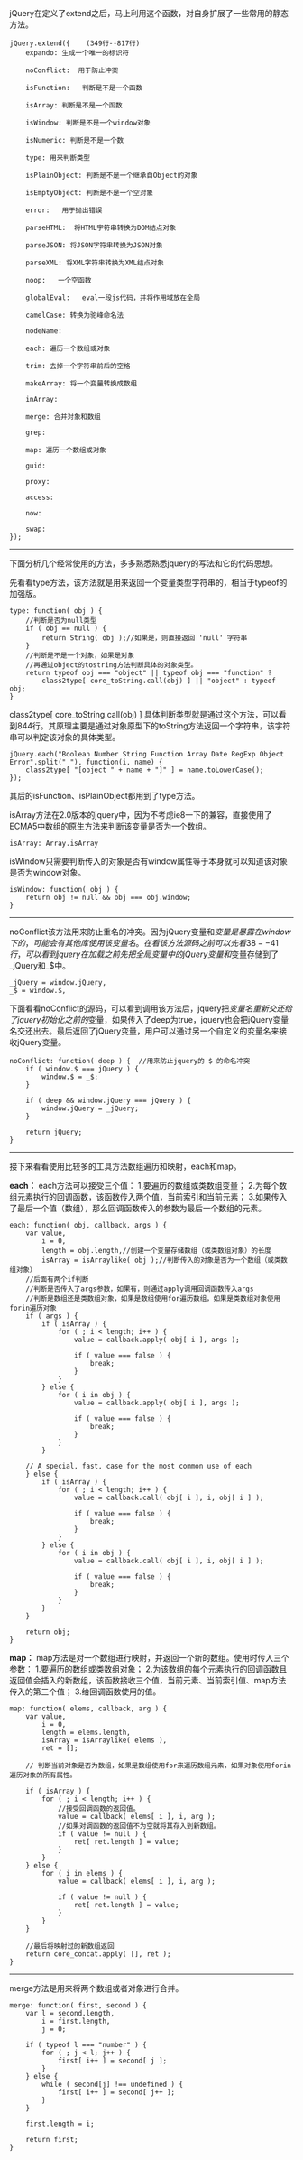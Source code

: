 jQuery在定义了extend之后，马上利用这个函数，对自身扩展了一些常用的静态方法。

	jQuery.extend({    (349行--817行)
		expando: 生成一个唯一的标识符
	
		noConflict:  用于防止冲突
	
		isFunction:   判断是不是一个函数
	
		isArray: 判断是不是一个函数
	
		isWindow: 判断是不是一个window对象
	
		isNumeric: 判断是不是一个数
	
		type: 用来判断类型
	
		isPlainObject: 判断是不是一个继承自Object的对象
	
		isEmptyObject: 判断是不是一个空对象
	
		error:   用于抛出错误
			
		parseHTML:  将HTML字符串转换为DOM结点对象
	
		parseJSON: 将JSON字符串转换为JSON对象
	
		parseXML: 将XML字符串转换为XML结点对象
	
		noop:   一个空函数
	
		globalEval:   eval一段js代码，并将作用域放在全局
		
		camelCase: 转换为驼峰命名法
	
		nodeName: 
	
		each: 遍历一个数组或对象
	
		trim: 去掉一个字符串前后的空格
	
		makeArray: 将一个变量转换成数组
	
		inArray: 
	
		merge: 合并对象和数组
	
		grep: 
	
		map: 遍历一个数组或对象
	
		guid: 
	
		proxy: 

		access: 

		now: 
	
		swap: 
	});



----------




下面分析几个经常使用的方法，多多熟悉熟悉jquery的写法和它的代码思想。

先看看type方法，该方法就是用来返回一个变量类型字符串的，相当于typeof的加强版。

	type: function( obj ) {
		//判断是否为null类型
		if ( obj == null ) {
			return String( obj );//如果是，则直接返回 'null' 字符串
		}
		//判断是不是一个对象，如果是对象
		//再通过object的tostring方法判断具体的对象类型。
		return typeof obj === "object" || typeof obj === "function" ?
			class2type[ core_toString.call(obj) ] || "object" : typeof obj;
	}


class2type[ core_toString.call(obj) ] 具体判断类型就是通过这个方法，可以看到844行。其原理主要是通过对象原型下的toString方法返回一个字符串，该字符串可以判定该对象的具体类型。

	jQuery.each("Boolean Number String Function Array Date RegExp Object Error".split(" "), function(i, name) {
		class2type[ "[object " + name + "]" ] = name.toLowerCase();
	});


其后的isFunction、isPlainObject都用到了type方法。

isArray方法在2.0版本的jquery中，因为不考虑ie8一下的兼容，直接使用了ECMA5中数组的原生方法来判断该变量是否为一个数组。

`isArray: Array.isArray`

isWindow只需要判断传入的对象是否有window属性等于本身就可以知道该对象是否为window对象。

	isWindow: function( obj ) {
		return obj != null && obj === obj.window;
	}


----------

noConflict该方法用来防止重名的冲突。因为jQuery变量和$变量是暴露在window下的，可能会有其他库使用该变量名。
在看该方法源码之前可以先看38--41行，可以看到jquery在加载之前先把全局变量中的jQuery变量和$变量存储到了_jQuery和_$中。

	_jQuery = window.jQuery,
	_$ = window.$,  
	

下面看看noConflict的源码，可以看到调用该方法后，jquery把$变量名重新交还给了jquery初始化之前的$变量，如果传入了deep为true，jquery也会把jQuery变量名交还出去。最后返回了jQuery变量，用户可以通过另一个自定义的变量名来接收jQuery变量。

	noConflict: function( deep ) {  //用来防止jquery的 $ 的命名冲突
		if ( window.$ === jQuery ) {
			window.$ = _$;  
		}

		if ( deep && window.jQuery === jQuery ) {
			window.jQuery = _jQuery;
		}

		return jQuery;
	}


----------

接下来看看使用比较多的工具方法数组遍历和映射，each和map。

**each：**
each方法可以接受三个值：
1.要遍历的数组或类数组变量；
2.为每个数组元素执行的回调函数，该函数传入两个值，当前索引和当前元素；
3.如果传入了最后一个值（数组），那么回调函数传入的参数为最后一个数组的元素。

	each: function( obj, callback, args ) {
		var value,
			i = 0,
			length = obj.length,//创建一个变量存储数组（或类数组对象）的长度
			isArray = isArraylike( obj );//判断传入的对象是否为一个数组（或类数组对象）
		//后面有两个if判断
		//判断是否传入了args参数，如果有，则通过apply调用回调函数传入args
		//判断是数组还是类数组对象，如果是数组使用for遍历数组，如果是类数组对象使用forin遍历对象
		if ( args ) {
			if ( isArray ) {
				for ( ; i < length; i++ ) {
					value = callback.apply( obj[ i ], args );

					if ( value === false ) {
						break;
					}
				}
			} else {
				for ( i in obj ) {
					value = callback.apply( obj[ i ], args );

					if ( value === false ) {
						break;
					}
				}
			}

		// A special, fast, case for the most common use of each
		} else {
			if ( isArray ) {
				for ( ; i < length; i++ ) {
					value = callback.call( obj[ i ], i, obj[ i ] );

					if ( value === false ) {
						break;
					}
				}
			} else {
				for ( i in obj ) {
					value = callback.call( obj[ i ], i, obj[ i ] );

					if ( value === false ) {
						break;
					}
				}
			}
		}

		return obj;
	}



**map：**
map方法是对一个数组进行映射，并返回一个新的数组。使用时传入三个参数：
1.要遍历的数组或类数组对象；
2.为该数组的每个元素执行的回调函数且返回值会插入的新数组，该函数接收三个值，当前元素、当前索引值、map方法传入的第三个值；
3.给回调函数使用的值。


	map: function( elems, callback, arg ) {
		var value,
			i = 0,
			length = elems.length,
			isArray = isArraylike( elems ),
			ret = [];

		// 判断当前对象是否为数组，如果是数组使用for来遍历数组元素，如果对象使用forin遍历对象的所有属性。
		
		if ( isArray ) {
			for ( ; i < length; i++ ) {
				//接受回调函数的返回值。
				value = callback( elems[ i ], i, arg );
				//如果对调函数的返回值不为空就将其存入到新数组。
				if ( value != null ) {
					ret[ ret.length ] = value;
				}
			}
		} else {
			for ( i in elems ) {
				value = callback( elems[ i ], i, arg );

				if ( value != null ) {
					ret[ ret.length ] = value;
				}
			}
		}

		//最后将映射过的新数组返回
		return core_concat.apply( [], ret );
	}

----------

merge方法是用来将两个数组或者对象进行合并。

	merge: function( first, second ) {
		var l = second.length,
			i = first.length,
			j = 0;

		if ( typeof l === "number" ) {
			for ( ; j < l; j++ ) {
				first[ i++ ] = second[ j ];
			}
		} else {
			while ( second[j] !== undefined ) {
				first[ i++ ] = second[ j++ ];
			}
		}

		first.length = i;

		return first;
	}